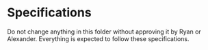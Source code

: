 # Specifications

Do not change anything in this folder without approving it by Ryan or Alexander. Everything is expected to follow these specifications.